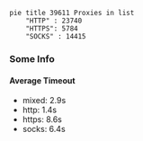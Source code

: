 
```mermaid
pie title 39611 Proxies in list
    "HTTP" : 23740
    "HTTPS": 5784
    "SOCKS" : 14415
```

### Some Info
#### Average Timeout

- mixed: 2.9s
- http: 1.4s
- https: 8.6s
- socks: 6.4s